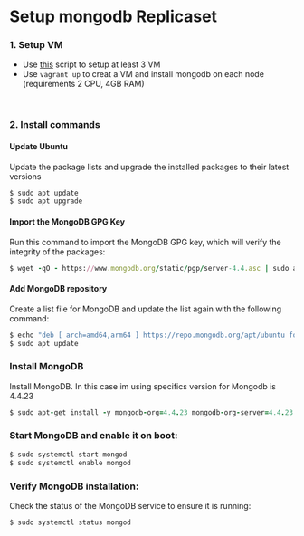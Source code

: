 # Setup mongodb Replicaset

### 1. Setup VM 
- Use [this]() script to setup at least 3 VM
- Use `vagrant up` to creat a VM and install mongodb on each node (requirements 2 CPU, 4GB RAM)

<br>

### 2. Install commands

#### Update Ubuntu
Update the package lists and upgrade the installed packages to their latest versions
```ruby
$ sudo apt update
$ sudo apt upgrade
```

#### Import the MongoDB GPG Key
Run this command to import the MongoDB GPG key, which will verify the integrity of the packages:
```ruby
$ wget -qO - https://www.mongodb.org/static/pgp/server-4.4.asc | sudo apt-key add -
```

#### Add MongoDB repository
Create a list file for MongoDB and update the list again with the following command:

```bash
$ echo "deb [ arch=amd64,arm64 ] https://repo.mongodb.org/apt/ubuntu focal/mongodb-org/4.4 multiverse" | sudo tee /etc/apt/sources.list.d/mongodb-org-4.4.list
$ sudo apt update
```

### Install MongoDB
Install MongoDB. In this case im using specifics version for Mongodb is 4.4.23
```ruby
$ sudo apt-get install -y mongodb-org=4.4.23 mongodb-org-server=4.4.23 mongodb-org-shell=4.4.23 mongodb-org-mongos=4.4.23 mongodb-org-tools=4.4.23
```

### Start MongoDB and enable it on boot:
```ruby
$ sudo systemctl start mongod
$ sudo systemctl enable mongod
```

### Verify MongoDB installation:
Check the status of the MongoDB service to ensure it is running:
```ruby
$ sudo systemctl status mongod
```
